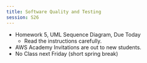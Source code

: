 ```yaml
---
title: Software Quality and Testing
session: S26
---
```


* Homework 5, UML Sequence Diagram, Due Today
    * Read the instructions carefully.
* AWS Academy Invitations are out to new students.
* No Class next Friday (short spring break)
